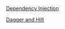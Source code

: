 [Dependency Injection](https://github.com/vandn88/android-documentation/wiki/Dependency-Injection)

[Dagger and Hilt](https://github.com/vandn88/android-documentation/wiki/Dagger-and-Hilt)
